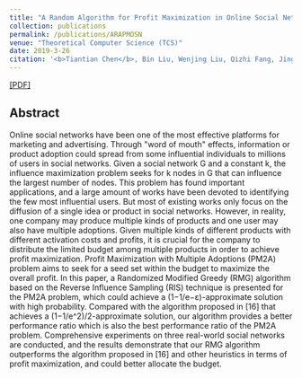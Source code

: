 ```yaml
---
title: "A Random Algorithm for Profit Maximization in Online Social Networks"
collection: publications
permalink: /publications/ARAPMOSN
venue: "Theoretical Computer Science (TCS)"
date: 2019-3-26
citation: '<b>Tiantian Chen</b>, Bin Liu, Wenjing Liu, Qizhi Fang, Jing Yuan, Weili Wu.<i> Theoretical Computer Science (TCS), vol. 803, pp. 36-47, 2020</i>.'
---
```


[[PDF]](https://arxiv.org/abs/2101.06239)

## Abstract
Online social networks have been one of the most effective platforms for marketing and advertising. Through "word of mouth" effects, information or product
adoption could spread from some influential individuals to millions of users in social networks. Given a social network G and a constant k, the influence 
maximization problem seeks for k nodes in G that can influence the largest number of nodes. This problem has found important applications, and a large 
amount of works have been devoted to identifying the few most influential users. But most of existing works only focus on the diffusion of a single idea 
or product in social networks. However, in reality, one company may produce multiple kinds of products and one user may also have multiple adoptions. 
Given multiple kinds of different products with different activation costs and profits, it is crucial for the company to distribute the limited budget 
among multiple products in order to achieve profit maximization. Profit Maximization with Multiple Adoptions (PM2A) problem aims to seek for a seed set 
within the budget to maximize the overall profit. In this paper, a Randomized Modified Greedy (RMG) algorithm based on the Reverse Influence Sampling 
(RIS) technique is presented for the PM2A problem, which could achieve a (1−1/e−ε)-approximate solution with high probability. Compared with the algorithm 
proposed in [16] that achieves a (1−1/e^2)/2-approximate solution, our algorithm provides a better performance ratio which is also the best performance 
ratio of the PM2A problem. Comprehensive experiments on three real-world social networks are conducted, and the results demonstrate that our RMG algorithm 
outperforms the algorithm proposed in [16] and other heuristics in terms of profit maximization, and could better allocate the budget.
